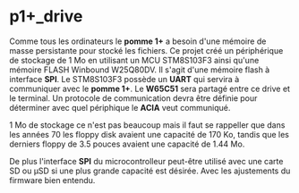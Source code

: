 # p1+_drive 

Comme tous les ordinateurs le **pomme 1+** a besoin d'une mémoire de masse persistante pour stocké les fichiers. Ce projet créé un périphérique de stockage de 1 Mo en utilisant un MCU STM8S103F3 ainsi qu'une mémoire FLASH  Winbound W25Q80DV. Il s'agit d'une mémoire flash à interface **SPI**. Le STM8S103F3 possède un **UART** qui servira à communiquer avec le **pomme 1+**. Le **W65C51** sera partagé entre ce drive et le terminal. Un protocole de communication devra être définie pour déterminer avec quel périphique le **ACIA** veut communiqué. 

1 Mo de stockage ce n'est pas beaucoup mais il faut se rappeller que dans les années 70 les floppy disk avaient une capacité de 170 Ko, tandis que les derniers floppy de 3.5 pouces avaient une capacité de 1.44 Mo. 

De plus l'interface **SPI** du microcontrolleur peut-être utilisé avec une carte SD ou µSD si une plus grande capacité est désirée. Avec les ajustements du firmware bien entendu. 
